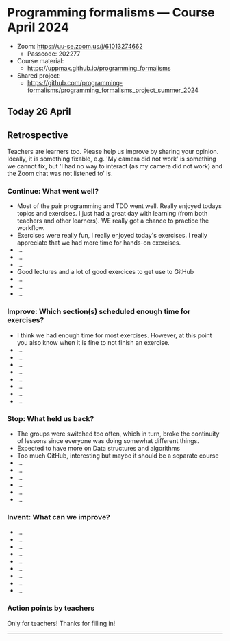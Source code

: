 # Programming formalisms — Course April 2024

- Zoom:  <https://uu-se.zoom.us/j/61013274662>
    - Passcode: 202277
- Course material:
    - <https://uppmax.github.io/programming_formalisms>
- Shared project:
    - <https://github.com/programming-formalisms/programming_formalisms_project_summer_2024>


## Today 26 April

## Retrospective

Teachers are learners too. Please help us improve by sharing your opinion.
Ideally, it is something fixable, e.g. 'My camera did not work' is something
we cannot fix, but 'I had no way to interact (as my camera did not work) and the Zoom chat was not listened to' is.

### Continue: What went well?

- Most of the pair programming and TDD went well. Really enjoyed todays topics and exercises. I just had a great day with learning (from both teachers and other learners). WE really got a chance to practice the workflow.
- Exercises were really fun, I really enjoyed today's exercises. I really appreciate that we had more time for hands-on exercises.
- ...
- ...
- ...
- Good lectures and a lot of good exercices to get use to GitHub
- ...
- ...
- ...

### Improve: Which section(s) scheduled enough time for exercises?

- I think we had enough time for most exercises. However, at this point you also know when it is fine to not finish an exercise.
- ...
- ...
- ...
- ...
- ...
- ...
- ...
- ...

### Stop: What held us back?

- The groups were switched too often, which in turn, broke the continuity of lessons since everyone was doing somewhat different things.
- Expected to have more on Data structures and algorithms
- Too much GitHub, interesting but maybe it should be a separate course
- ...
- ...
- ...
- ...
- ...
- ...

### Invent: What can we improve?

- ...
- ...
- ...
- ...
- ...
- ...
- ...
- ...
- ...

### Action points by teachers

Only for teachers! Thanks for filling in!

---
